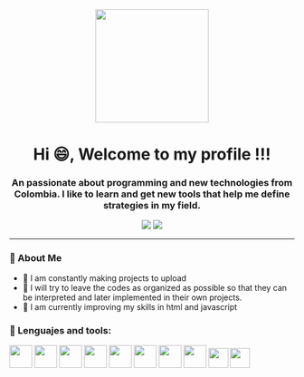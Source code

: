 <!--
**DuvanGB/DuvanGB** is a ✨ _special_ ✨ repository because its `README.md` (this file) appears on your GitHub profile.
Here are some ideas to get you started:

- 🔭 I’m currently working on ...
- 🌱 I’m currently learning ...
- 👯 I’m looking to collaborate on ...
- 🤔 I’m looking for help with ...
- 💬 Ask me about ...
- 📫 How to reach me: ...
- 😄 Pronouns: ...
- ⚡ Fun fact: ...
-->

<div id = "header" align = "center">
  <img src = "https://media.giphy.com/media/5ntdy5Ban1dIY/giphy.gif" width = "200" />
  <h1 align = "center"> Hi 😄, Welcome to my profile !!!</h1>
    <h3 align = "center"> An passionate about programming and new technologies from Colombia. I like to learn and get new tools that help me define strategies in my field. </h3>
</div>

<div align = "center">
  <a href = "https://www.linkedin.com/in/duvan-galvis-a45308260/" target = "_blank"><img src = "https://img.shields.io/badge/LinkedIn-0077B5?style=for-the-badge&logo=linkedin&logoColor=white" target = "_blank"></a>
  <a href = "mailto:duvangalvis14@gmail.com" target = "_blank"><img src = "https://img.shields.io/badge/Gmail-D14836?style=for-the-badge&logo=gmail&logoColor=white" target = "_blank"></a>
</div>

---
### 💪 About Me
- 🚩 I am constantly making projects to upload
- 🫶 I will try to leave the codes as organized as possible so that they can be interpreted and later implemented in their own projects.
- 🌱 I am currently improving my skills in html and javascript

<div>
  <h3>🔨 Lenguajes and tools:</h3>
    <img src="https://cdn.jsdelivr.net/gh/devicons/devicon/icons/arduino/arduino-original.svg" width = "40" heigth = "40"/>
    <img src="https://cdn.jsdelivr.net/gh/devicons/devicon/icons/matlab/matlab-original.svg" width = "40" heigth = "40"/>
    <img src="https://cdn.jsdelivr.net/gh/devicons/devicon/icons/unity/unity-original.svg" width = "40" heigth = "40"/>
    <img src="https://cdn.jsdelivr.net/gh/devicons/devicon/icons/blender/blender-original.svg" width = "40" heigth = "40"/>
    <img src="https://cdn.jsdelivr.net/gh/devicons/devicon/icons/java/java-original.svg" width = "40" heigth = "40"/>
    <img src="https://cdn.jsdelivr.net/gh/devicons/devicon/icons/javascript/javascript-original.svg" width = "40" heigth = "40"/>
    <img src="https://cdn.jsdelivr.net/gh/devicons/devicon/icons/html5/html5-original.svg" width = "40" heigth = "40"/>
    <img src="https://cdn.jsdelivr.net/gh/devicons/devicon/icons/c/c-original.svg" width = "40" heigth = "40"/>
    <img src="https://raw.githubusercontent.com/isocpp/logos/master/cpp_logo.png" width = "35" heigth = "35"/> 
    <img src="https://user-images.githubusercontent.com/71769312/227775653-d28a9cdc-f0e0-4174-aa84-c54c2b7e2879.jpg" width = "35" heigth = "45"/>   
</div>

